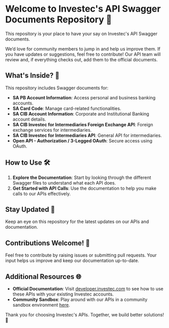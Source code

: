 # Welcome to Investec's API Swagger Documents Repository 🚀

This repository is your place to have your say on Investec's API Swagger documents. 

We’d love for community members to jump in and help us improve them. If you have updates or suggestions, feel free to contribute! Our API team will review and, if everything checks out, add them to the official documents.

## What's Inside? 📂

This repository includes Swagger documents for:

- **SA PB Account Information**: Access personal and business banking accounts.
- **SA Card Code**: Manage card-related functionalities.
- **SA CIB Account Information**: Corporate and Institutional Banking account details.
- **SA CIB Investec for Intermediaries Foreign Exchange API**: Foreign exchange services for intermediaries.
- **SA CIB Investec for Intermediaries API**: General API for intermediaries.
- **Open API - Authorization / 3-Legged OAuth**: Secure access using OAuth.

## How to Use 🛠️

1. **Explore the Documentation**: Start by looking through the different Swagger files to understand what each API does.
2. **Get Started with API Calls**: Use the documentation to help you make calls to our APIs effectively.

## Stay Updated 🔔

Keep an eye on this repository for the latest updates on our APIs and documentation.

## Contributions Welcome! 🤝

Feel free to contribute by raising issues or submitting pull requests. Your input helps us improve and keep our documentation up-to-date.

## Additional Resources 🌐

- **Official Documentation**: Visit [developer.investec.com](https://developer.investec.com) to see how to use these APIs with your existing Investec accounts.
- **Community Sandbox**: Play around with our APIs in a community sandbox environment [here](https://github.com/Investec-Developer-Community/Community-Projects?tab=readme-ov-file#community-created-sandboxes).

Thank you for choosing Investec's APIs. Together, we build better solutions! 🌟

